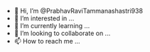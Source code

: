 - 👋 Hi, I’m @PrabhavRaviTammanashastri938
- 👀 I’m interested in ...
- 🌱 I’m currently learning ...
- 💞️ I’m looking to collaborate on ...
- 📫 How to reach me ...

<!---
PrabhavRaviTammanashastri938/PrabhavRaviTammanashastri938 is a ✨ special ✨ repository because its `README.md` (this file) appears on your GitHub profile.
You can click the Preview link to take a look at your changes.
--->
